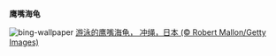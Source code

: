 
**鹰嘴海龟**

![bing-wallpaper](https://www.bing.com/th?id=OHR.HawksbillTurtle_ZH-CN0562063994_1920x1080.jpg)
[游泳的鹰嘴海龟， 冲绳，日本 (© Robert Mallon/Getty Images)](https://www.bing.com/search?q=%E9%B9%B0%E5%98%B4%E6%B5%B7%E9%BE%9F&amp;form=hpcapt&amp;mkt=zh-cn)
  